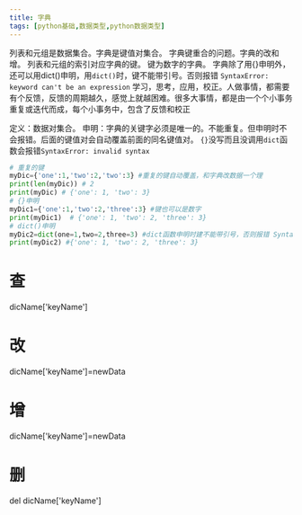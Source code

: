 ```yaml
---
title: 字典
tags: [python基础,数据类型,python数据类型]
---
```

列表和元组是数据集合。字典是键值对集合。
字典键重合的问题。字典的改和增。
列表和元组的索引对应字典的键。
键为数字的字典。
字典除了用{}申明外，还可以用dict()申明，用`dict()`时，键不能带引号。否则报错 `SyntaxError: keyword can't be an expression`
学习，思考，应用，校正。人做事情，都需要有个反馈，反馈的周期越久，感觉上就越困难。很多大事情，都是由一个个小事务重复或迭代而成，每个小事务中，包含了反馈和校正
<!-- more -->
定义：数据对集合。
申明：字典的关键字必须是唯一的。不能重复。但申明时不会报错。后面的键值对会自动覆盖前面的同名键值对。
        `{}`没写而且没调用`dict`函数会报错`SyntaxError: invalid syntax`
```py
# 重复的键
myDic={'one':1,'two':2,'two':3} #重复的键自动覆盖，和字典改数据一个理
print(len(myDic)) # 2
print(myDic) # {'one': 1, 'two': 3}
# {}申明
myDic1={'one':1,'two':2,'three':3} #键也可以是数字
print(myDic1)  # {'one': 1, 'two': 2, 'three': 3}
# dict()申明
myDic2=dict(one=1,two=2,three=3) #dict函数申明时建不能带引号，否则报错 SyntaxError: keyword can't be an expression
print(myDic2) #{'one': 1, 'two': 2, 'three': 3}
```
# 查
dicName['keyName']
# 改
dicName['keyName']=newData
# 增
dicName['keyName']=newData
# 删
del dicName['keyName']